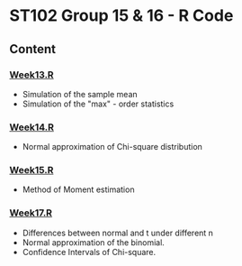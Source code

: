 # ST102 Group 15 & 16 - R Code

## Content

### [Week13.R](https://github.com/CarltonChen/ST102G15-16/blob/master/Week13.R)
* Simulation of the sample mean
* Simulation of the "max" - order statistics

### [Week14.R](https://github.com/CarltonChen/ST102G15-16/blob/master/Week14.R)
* Normal approximation of Chi-square distribution

### [Week15.R](https://github.com/CarltonChen/ST102G15-16/blob/master/Week15.R)
* Method of Moment estimation

### [Week17.R](https://github.com/CarltonChen/ST102G15-16/blob/master/Week17.R)
* Differences between normal and t under different n
* Normal approximation of the binomial.
* Confidence Intervals of Chi-square.
